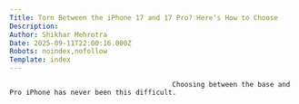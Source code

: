 ```yaml
---
Title: Torn Between the iPhone 17 and 17 Pro? Here's How to Choose
Description: 
Author: Shikhar Mehrotra
Date: 2025-09-11T22:00:16.000Z
Robots: noindex,nofollow
Template: index
---
```


                                            Choosing between the base and Pro iPhone has never been this difficult.
                                        